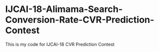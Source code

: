 # IJCAI-18-Alimama-Search-Conversion-Rate-CVR-Prediction-Contest
This is my code  for IJCAI-18 CVR Prediction Contest
